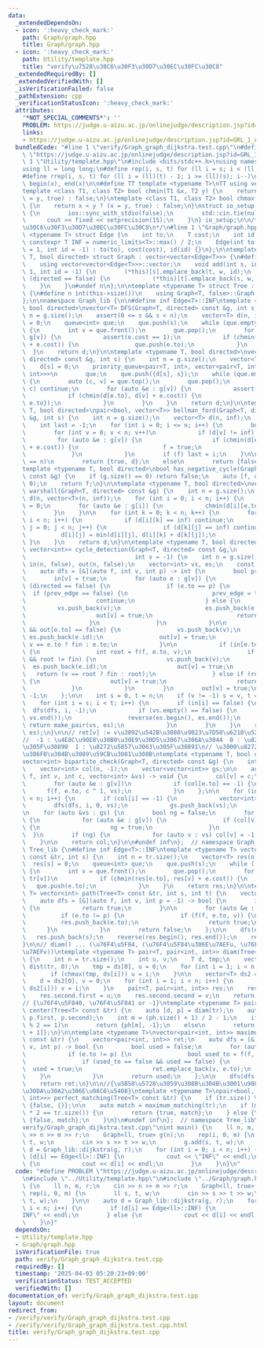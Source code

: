 ```yaml
---
data:
  _extendedDependsOn:
  - icon: ':heavy_check_mark:'
    path: Graph/graph.hpp
    title: Graph/graph.hpp
  - icon: ':heavy_check_mark:'
    path: Utility/template.hpp
    title: "verify\u7528\u30C6\u30F3\u30D7\u30EC\u30FC\u30C8"
  _extendedRequiredBy: []
  _extendedVerifiedWith: []
  _isVerificationFailed: false
  _pathExtension: cpp
  _verificationStatusIcon: ':heavy_check_mark:'
  attributes:
    '*NOT_SPECIAL_COMMENTS*': ''
    PROBLEM: https://judge.u-aizu.ac.jp/onlinejudge/description.jsp?id=GRL_1_A
    links:
    - https://judge.u-aizu.ac.jp/onlinejudge/description.jsp?id=GRL_1_A
  bundledCode: "#line 1 \"verify/Graph_graph_dijkstra.test.cpp\"\n#define PROBLEM\
    \ \"https://judge.u-aizu.ac.jp/onlinejudge/description.jsp?id=GRL_1_A\"\n#line\
    \ 1 \"Utility/template.hpp\"\n#include <bits/stdc++.h>\nusing namespace std;\n\
    using ll = long long;\n#define rep(i, s, t) for (ll i = s; i < (ll)(t); i++)\n\
    #define rrep(i, s, t) for (ll i = (ll)(t) - 1; i >= (ll)(s); i--)\n#define all(x)\
    \ begin(x), end(x)\n\n#define TT template <typename T>\nTT using vec = vector<T>;\n\
    template <class T1, class T2> bool chmin(T1 &x, T2 y) {\n    return x > y ? (x\
    \ = y, true) : false;\n}\ntemplate <class T1, class T2> bool chmax(T1 &x, T2 y)\
    \ {\n    return x < y ? (x = y, true) : false;\n}\nstruct io_setup {\n    io_setup()\
    \ {\n        ios::sync_with_stdio(false);\n        std::cin.tie(nullptr);\n  \
    \      cout << fixed << setprecision(15);\n    }\n} io_setup;\n\n/*\n@brief verify\u7528\
    \u30C6\u30F3\u30D7\u30EC\u30FC\u30C8\n*/\n#line 1 \"Graph/graph.hpp\"\ntemplate\
    \ <typename T> struct Edge {\n    int to;\n    T cost;\n    int id;\n    static\
    \ constexpr T INF = numeric_limits<T>::max() / 2;\n    Edge(int to = 0, T cost\
    \ = 1, int id = -1) : to(to), cost(cost), id(id) {}\n};\n\ntemplate <typename\
    \ T, bool directed> struct Graph : vector<vector<Edge<T>>> {\n#define n int(this->size())\n\
    \    using vector<vector<Edge<T>>>::vector;\n    void add(int s, int t, T w =\
    \ 1, int id = -1) {\n        (*this)[s].emplace_back(t, w, id);\n        if constexpr\
    \ (directed == false) {\n            (*this)[t].emplace_back(s, w, id);\n    \
    \    }\n    }\n#undef n\n};\n\ntemplate <typename T> struct Tree : Graph<T, false>\
    \ {\n#define n int(this->size())\n    using Graph<T, false>::Graph;\n#undef n\n\
    };\n\nnamespace Graph_lib {\n\n#define inf Edge<T>::INF\ntemplate <typename T,\
    \ bool directed>\nvector<T> DFS(Graph<T, directed> const &g, int s) {\n    int\
    \ n = g.size();\n    assert(0 <= s && s < n);\n    vector<T> d(n, inf);\n    d[s]\
    \ = 0;\n    queue<int> que;\n    que.push(s);\n    while (que.empty() == false)\
    \ {\n        int v = que.front();\n        que.pop();\n        for (auto &e :\
    \ g[v]) {\n            assert(e.cost == 1);\n            if (chmin(d[e.to], d[v]\
    \ + e.cost)) {\n                que.push(e.to);\n            }\n        }\n  \
    \  }\n    return d;\n}\n\ntemplate <typename T, bool directed>\nvector<T> dijkstra(Graph<T,\
    \ directed> const &g, int s) {\n    int n = g.size();\n    vector<T> d(n, inf);\n\
    \    d[s] = 0;\n    priority_queue<pair<T, int>, vector<pair<T, int>>, greater<pair<T,\
    \ int>>>\n        que;\n    que.push({d[s], s});\n    while (que.empty() == false)\
    \ {\n        auto [c, v] = que.top();\n        que.pop();\n        if (d[v] <\
    \ c) continue;\n        for (auto &e : g[v]) {\n            assert(e.cost >= 0);\n\
    \            if (chmin(d[e.to], d[v] + e.cost)) {\n                que.push({d[e.to],\
    \ e.to});\n            }\n        }\n    }\n    return d;\n}\n\ntemplate <typename\
    \ T, bool directed>\npair<bool, vector<T>> bellman_ford(Graph<T, directed> const\
    \ &g, int s) {\n    int n = g.size();\n    vector<T> d(n, inf);\n    d[s] = 0;\n\
    \    int last = -1;\n    for (int i = 0; i <= n; i++) {\n        bool f = false;\n\
    \        for (int v = 0; v < n; v++)\n            if (d[v] != inf) {\n       \
    \         for (auto &e : g[v]) {\n                    if (chmin(d[e.to], d[v]\
    \ + e.cost)) {\n                        f = true;\n                    }\n   \
    \             }\n            }\n        if (f) last = i;\n    }\n\n    if (last\
    \ == n)\n        return {true, d};\n    else\n        return {false, d};\n}\n\n\
    template <typename T, bool directed>\nbool has_negative_cycle(Graph<T, directed>\
    \ const &g) {\n    if (g.size() == 0) return false;\n    auto [f, d] = bellman_ford(g,\
    \ 0);\n    return f;\n}\n\ntemplate <typename T, bool directed>\nvector<vector<T>>\
    \ warshall(Graph<T, directed> const &g) {\n    int n = g.size();\n    vector<vector<T>>\
    \ d(n, vector<T>(n, inf));\n    for (int i = 0; i < n; i++) {\n        d[i][i]\
    \ = 0;\n        for (auto &e : g[i]) {\n            chmin(d[i][e.to], e.cost);\n\
    \        }\n    }\n\n    for (int k = 0; k < n; k++) {\n        for (int i = 0;\
    \ i < n; i++) {\n            if (d[i][k] == inf) continue;\n            for (int\
    \ j = 0; j < n; j++) {\n                if (d[k][j] == inf) continue;\n      \
    \          d[i][j] = min(d[i][j], d[i][k] + d[k][j]);\n            }\n       \
    \ }\n    }\n    return d;\n}\n\ntemplate <typename T, bool directed>\npair<vector<int>,\
    \ vector<int>> cycle_detection(Graph<T, directed> const &g,\n                \
    \                               int v = -1) {\n    int n = g.size();\n    vector<bool>\
    \ in(n, false), out(n, false);\n    vector<int> vs, es;\n    const int fin = INT_MAX;\n\
    \    auto dfs = [&](auto f, int v, int p) -> int {\n        bool prev_edge = false;\n\
    \        in[v] = true;\n        for (auto e : g[v]) {\n            if constexpr\
    \ (directed == false) {\n                if (e.to == p) {\n                  \
    \  if (prev_edge == false) {\n                        prev_edge = true;\n    \
    \                    continue;\n                    } else {\n               \
    \         vs.push_back(v);\n                        es.push_back(e.id);\n    \
    \                    out[v] = true;\n                        return e.to;\n  \
    \                  }\n                }\n            }\n\n            if (in[e.to]\
    \ && out[e.to] == false) {\n                vs.push_back(v);\n               \
    \ es.push_back(e.id);\n                out[v] = true;\n                return\
    \ v == e.to ? fin : e.to;\n            }\n\n            if (in[e.to] == false)\
    \ {\n                int root = f(f, e.to, v);\n                if (root != -1\
    \ && root != fin) {\n                    vs.push_back(v);\n                  \
    \  es.push_back(e.id);\n                    out[v] = true;\n                 \
    \   return (v == root ? fin : root);\n                } else if (root == fin)\
    \ {\n                    out[v] = true;\n                    return fin;\n   \
    \             }\n            }\n        }\n        out[v] = true;\n        return\
    \ -1;\n    };\n\n    int s = 0, t = n;\n    if (v != -1) s = v, t = v + 1;\n\n\
    \    for (int i = s; i < t; i++) {\n        if (in[i] == false) {\n          \
    \  dfs(dfs, i, -1);\n            if (vs.empty() == false) {\n                reverse(vs.begin(),\
    \ vs.end());\n                reverse(es.begin(), es.end());\n               \
    \ return make_pair(vs, es);\n            }\n        }\n    }\n    return make_pair(vs,\
    \ es);\n}\n\n// ret[v] := v\u3092\u542B\u3080\u9023\u7D50\u6210\u5206\u304C\n\
    //  -1 : \u4E8C\u90E8\u30B0\u30E9\u30D5\u3067\u306A\u3044  0 : \u8272\u5857\u3063\
    \u305F\u30890  1 : \u8272\u5857\u3063\u305F\u30891\n// \u3000\u8272\u5857\u308A\
    \u306F0\u304B\u3089\u59CB\u3081\u308B\ntemplate <typename T, bool directed>\n\
    vector<int> bipartite_check(Graph<T, directed> const &g) {\n    int n = g.size();\n\
    \    vector<int> col(n, -1);\n    vector<vector<int>> gs;\n\n    auto dfs = [&](auto\
    \ f, int v, int c, vector<int> &vs) -> void {\n        col[v] = c;\n        vs.push_back(v);\n\
    \        for (auto &e : g[v])\n            if (col[e.to] == -1) {\n          \
    \      f(f, e.to, c ^ 1, vs);\n            }\n    };\n\n    for (int i = 0; i\
    \ < n; i++) {\n        if (col[i] == -1) {\n            vector<int> vs;\n    \
    \        dfs(dfs, i, 0, vs);\n            gs.push_back(vs);\n        }\n    }\n\
    \n    for (auto &vs : gs) {\n        bool ng = false;\n        for (auto v : vs)\
    \ {\n            for (auto &e : g[v]) {\n                if (col[v] == col[e.to])\
    \ {\n                    ng = true;\n                }\n            }\n      \
    \  }\n        if (ng) {\n            for (auto v : vs) col[v] = -1;\n        }\n\
    \    }\n\n    return col;\n}\n\n#undef inf\n};  // namespace Graph_lib\n\nnamespace\
    \ Tree_lib {\n#define inf Edge<T>::INF\ntemplate <typename T> vector<T> dist(Tree<T>\
    \ const &tr, int s) {\n    int n = tr.size();\n    vector<T> res(n, inf);\n  \
    \  res[s] = 0;\n    queue<int> que;\n    que.push(s);\n    while (!que.empty())\
    \ {\n        int v = que.front();\n        que.pop();\n        for (auto &e :\
    \ tr[v])\n            if (chmin(res[e.to], res[v] + e.cost)) {\n             \
    \   que.push(e.to);\n            }\n    }\n    return res;\n}\n\ntemplate <typename\
    \ T> vector<int> path(Tree<T> const &tr, int s, int t) {\n    vector<int> res;\n\
    \    auto dfs = [&](auto f, int v, int p = -1) -> bool {\n        if (v == t)\
    \ {\n            return true;\n        }\n\n        for (auto &e : tr[v])\n  \
    \          if (e.to != p) {\n                if (f(f, e.to, v)) {\n          \
    \          res.push_back(e.to);\n                    return true;\n          \
    \      }\n            }\n        return false;\n    };\n\n    dfs(dfs, s);\n \
    \   res.push_back(s);\n    reverse(res.begin(), res.end());\n    return res;\n\
    }\n\n// diam() ... (\u76F4\u5F84, (\u76F4\u5F84\u306E\u7AEFu, \u76F4\u5F84\u306E\
    \u7AEFv))\ntemplate <typename T> pair<T, pair<int, int>> diam(Tree<T> const &tr)\
    \ {\n    int n = tr.size();\n    int u, v;\n    T d, tmp;\n    vector<T> ds =\
    \ dist(tr, 0);\n    tmp = ds[0], u = 0;\n    for (int i = 1; i < n; i++) {\n \
    \       if (chmax(tmp, ds[i])) u = i;\n    }\n\n    vector<T> ds2 = dist(tr, u);\n\
    \    d = ds2[0], v = 0;\n    for (int i = 1; i < n; i++) {\n        if (chmax(d,\
    \ ds2[i])) v = i;\n    }\n    pair<T, pair<int, int>> res;\n    res.first = d;\n\
    \    res.second.first = u;\n    res.second.second = v;\n    return res;\n}\n\n\
    // {\u76F4\u5F840, \u76F4\u5F841 or -1}\ntemplate <typename T> pair<int, int>\
    \ center(Tree<T> const &tr) {\n    auto [d, p] = diam(tr);\n    auto ph = path(tr,\
    \ p.first, p.second);\n    int m = (ph.size() + 1) / 2 - 1;\n    if (ph.size()\
    \ % 2 == 1)\n        return {ph[m], -1};\n    else\n        return {ph[m], ph[m\
    \ + 1]};\n}\n\ntemplate <typename T>\nvector<pair<int, int>> maximum_matching(Tree<T>\
    \ const &tr) {\n    vector<pair<int, int>> ret;\n    auto dfs = [&](auto f, int\
    \ v, int p) -> bool {\n        bool used = false;\n        for (auto &e : tr[v])\n\
    \            if (e.to != p) {\n                bool used_to = f(f, e.to, v);\n\
    \                if (used_to == false && used == false) {\n                  \
    \  used = true;\n                    ret.emplace_back(v, e.to);\n            \
    \    }\n            }\n        return used;\n    };\n\n    dfs(dfs, 0, -1);\n\n\
    \    return ret;\n}\n\n//{\u5B58\u5728\u3059\u308B\u304B\u3001\u9802\u70B9\u306E\
    \u30DA\u30A2\u306E\u96C6\u5408}\ntemplate <typename T>\npair<bool, vector<pair<int,\
    \ int>>> perfect_matching(Tree<T> const &tr) {\n    if (tr.size() % 2 == 1) return\
    \ {false, {}};\n\n    auto match = maximum_matching(tr);\n    if (match.size()\
    \ * 2 == tr.size()) {\n        return {true, match};\n    } else {\n        return\
    \ {false, match};\n    }\n}\n#undef inf\n};  // namespace Tree_lib\n#line 4 \"\
    verify/Graph_graph_dijkstra.test.cpp\"\nint main() {\n    ll n, m, r;\n    cin\
    \ >> n >> m >> r;\n    Graph<ll, true> g(n);\n    rep(i, 0, m) {\n        ll s,\
    \ t, w;\n        cin >> s >> t >> w;\n        g.add(s, t, w);\n    }\n\n    auto\
    \ d = Graph_lib::dijkstra(g, r);\n    for (int i = 0; i < n; i++) {\n        if\
    \ (d[i] == Edge<ll>::INF) {\n            cout << \"INF\" << endl;\n        } else\
    \ {\n            cout << d[i] << endl;\n        }\n    }\n}\n"
  code: "#define PROBLEM \"https://judge.u-aizu.ac.jp/onlinejudge/description.jsp?id=GRL_1_A\"\
    \n#include \"../Utility/template.hpp\"\n#include \"../Graph/graph.hpp\"\nint main()\
    \ {\n    ll n, m, r;\n    cin >> n >> m >> r;\n    Graph<ll, true> g(n);\n   \
    \ rep(i, 0, m) {\n        ll s, t, w;\n        cin >> s >> t >> w;\n        g.add(s,\
    \ t, w);\n    }\n\n    auto d = Graph_lib::dijkstra(g, r);\n    for (int i = 0;\
    \ i < n; i++) {\n        if (d[i] == Edge<ll>::INF) {\n            cout << \"\
    INF\" << endl;\n        } else {\n            cout << d[i] << endl;\n        }\n\
    \    }\n}"
  dependsOn:
  - Utility/template.hpp
  - Graph/graph.hpp
  isVerificationFile: true
  path: verify/Graph_graph_dijkstra.test.cpp
  requiredBy: []
  timestamp: '2025-04-03 05:20:23+09:00'
  verificationStatus: TEST_ACCEPTED
  verifiedWith: []
documentation_of: verify/Graph_graph_dijkstra.test.cpp
layout: document
redirect_from:
- /verify/verify/Graph_graph_dijkstra.test.cpp
- /verify/verify/Graph_graph_dijkstra.test.cpp.html
title: verify/Graph_graph_dijkstra.test.cpp
---
```

